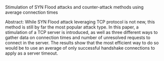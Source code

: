 Stimulation of SYN Flood attacks and counter-attack methods using average connection times

Abstract: While SYN Flood attack leveraging TCP protocol is not new, this method is still by far the most popular attack type. In this paper, a stimulation of a TCP server is introduced, as well as three different ways to gather data on connection times and number of unresolved requests to connect in the server. The results show that the most efficient way to do so would be to use an average of only successful handshake connections to apply as a server timeout.
